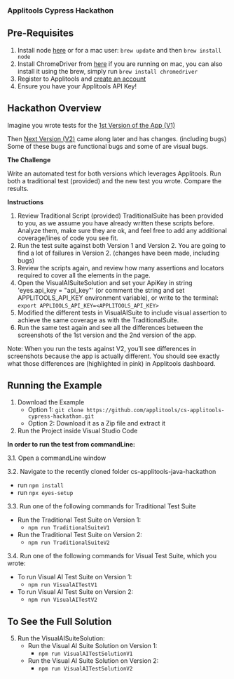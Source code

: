 ### Applitools Cypress Hackathon

## Pre-Requisites
1.  Install node [here](https://nodejs.org/en/) or for a mac user: `brew update` and then `brew install node`
2.  Install ChromeDriver from [here](https://chromedriver.chromium.org/downloads) if you are running on mac, you can also install it using the brew, simply run `brew install chromedriver`
3.  Register to Applitools and [create an account](https://auth.applitools.com/users/register)
4.  Ensure you have your Applitools API Key!

## Hackathon Overview
Imagine you wrote tests for the [1st Version of the App (V1)](https://demo.applitools.com/hackathon.html)

Then [Next Version (V2)](https://demo.applitools.com/hackathonV2.html) came along later and has changes. (including bugs) Some of these bugs are functional bugs and some of are visual bugs. 

**The Challenge**

Write an automated test for both versions which leverages Applitools. Run both a traditional test (provided) and the new test you wrote. Compare the results.

**Instructions**

1.  Review Traditional Script (provided) TraditionalSuite has been provided to you, as we assume you have already written these scripts before. Analyze them, make sure they are ok, and feel free to add any additional coverage/lines of code you see fit.
2.  Run the test suite against both Version 1 and Version 2. You are going to find a lot of failures in Version 2. (changes have been made, including bugs)
3.  Review the scripts again, and review how many assertions and locators required to cover all the elements in the page.
4.  Open the VisualAISuiteSolution and set your ApiKey in string 'eyes.api_key = "api_key"' (or comment the string and set APPLITOOLS_API_KEY environment variable), or write to the terminal: `export APPLIOOLS_API_KEY=<APPLITOOLS_API_KEY>`
5.  Modified the different tests in VisualAISuite to include visual assertion to achieve the same coverage as with the TraditionalSuite.
6.  Run the same test again and see all the differences between the screenshots of the 1st version and the 2nd version of the app.

Note: When you run the tests against V2, you’ll see differences in screenshots because the app is actually different. You should see exactly what those differences are (highlighted in pink) in Applitools dashboard.

## Running the Example

1.  Download the Example
    -  Option 1:  `git clone https://github.com/applitools/cs-applitools-cypress-hackathon.git`
    -  Option 2:  Download it as a Zip file and extract it
2.  Run the Project inside Visual Studio Code

**In order to run the test from commandLine:**

3.1.  Open a commandLine window

3.2.  Navigate to the recently cloned folder cs-applitools-java-hackathon
-  run `npm install`
- run `npx eyes-setup`
  
3.3.  Run one of the following commands for Traditional Test Suite
-  Run the Traditional Test Suite on Version 1: 
    -  `npm run TraditionalSuiteV1`
 -  Run the Traditional Test Suite on Version 2:
    -  `npm run TraditionalSuiteV2`
    
3.4.  Run one of the following commands for Visual Test Suite, which you wrote:
- To run Visual AI Test Suite on Version 1:
    - `npm run VisualAITestV1`
- To run Visual AI Test Suite on Version 2:
    - `npm run VisualAITestV2`

## To See the Full Solution

5. Run the VisualAISuiteSolution:
    - Run the Visual AI Suite Solution on Version 1: 
       - `npm run VisualAITestSolutionV1`
    -  Run the Visual AI Suite Solution on Version 2:
       -  `npm run VisualAITestSolutionV2`


